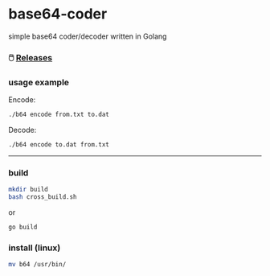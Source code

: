 # base64-coder
simple base64 coder/decoder written in Golang

### :computer_mouse: [Releases](https://github.com/Sagleft/base64-coder/releases)

### usage example

Encode:

```bash
./b64 encode from.txt to.dat
```

Decode:

```bash
./b64 encode to.dat from.txt
```

---

### build

```bash
mkdir build
bash cross_build.sh
```

or

```bash
go build
```

### install (linux)

```bash
mv b64 /usr/bin/
```
